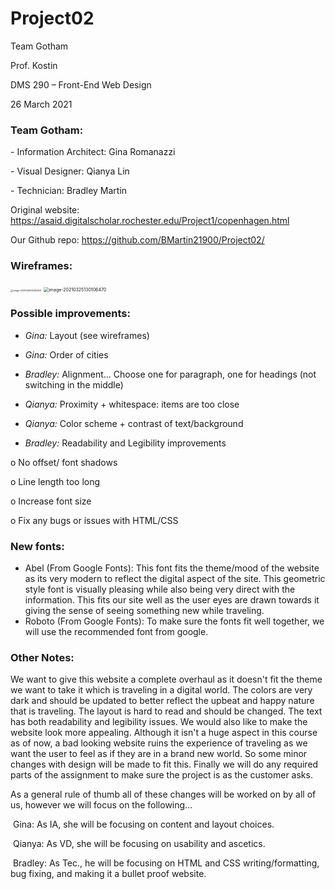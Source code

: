 # Project02

Team Gotham

Prof. Kostin

DMS 290 – Front-End Web Design

26 March 2021

  

### Team Gotham:

\-     Information Architect: Gina Romanazzi

\-     Visual Designer: Qianya Lin

\-     Technician: Bradley Martin

 

Original website: https://asaid.digitalscholar.rochester.edu/Project1/copenhagen.html

Our Github repo: https://github.com/BMartin21900/Project02/

 

### Wireframes:

<img src="C:\Users\brads\AppData\Roaming\Typora\typora-user-images\image-20210325125912491.png" alt="image-20210325125912491" style="zoom: 25%;" />



 <img src="C:\Users\brads\AppData\Roaming\Typora\typora-user-images\image-20210325130106470.png" alt="image-20210325130106470" style="zoom: 50%;" />

### Possible improvements:

- *Gina:* Layout (see wireframes)

- *Gina:* Order of cities

- *Bradley:* Alignment... Choose one for paragraph, one for headings (not switching in the middle)

- *Qianya:* Proximity + whitespace: items are too close

- *Qianya:* Color scheme + contrast of text/background 

- *Bradley:* Readability and Legibility improvements



o  No offset/ font shadows

o  Line length too long

o  Increase font size

o  Fix any bugs or issues with HTML/CSS

 

### New fonts:

- Abel (From Google Fonts): This font fits the theme/mood of the website as its very modern to reflect the digital aspect of the site. This geometric style font is visually pleasing while also being very direct with the information. This fits our site well as the user eyes are drawn towards it giving the sense of seeing something new while traveling.
- Roboto (From Google Fonts): To make sure the fonts fit well together, we will use the recommended font from google.



### Other Notes:

We want to give this website a complete overhaul as it doesn't fit the theme we want to take it which is traveling in a digital world. The colors are very dark and should be updated to better reflect the upbeat and happy nature that is traveling. The layout is hard to read and should be changed. The text has both readability and legibility issues. We would also like to make the website look more appealing. Although it isn't a huge aspect in this course as of now, a bad looking website ruins the experience of traveling as we want the user to feel as if they are in a brand new world. So some minor changes with design will be made to fit this. Finally we will do any required parts of the assignment to make sure the project is as the customer asks.

As a general rule of thumb all of these changes will be worked on by all of us, however we will focus on the following...

​	Gina: As IA, she will be focusing on content and layout choices. 

​	Qianya: As VD, she will be focusing on usability and ascetics.

​	Bradley: As Tec., he will be focusing on HTML and CSS writing/formatting, bug fixing, and making it a bullet proof website.